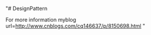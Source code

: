 "# DesignPattern  

For more information myblog url=http://www.cnblogs.com/cq146637/p/8150698.html " 
